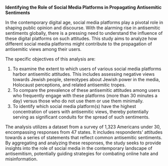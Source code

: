 **Identifying the Role of Social Media Platforms in Propagating Antisemitic Sentiments**

In the contemporary digital age, social media platforms play a pivotal role in shaping public opinion and discourse. With the alarming rise in antisemitic sentiments globally, there is a pressing need to understand the influence of these digital platforms on such attitudes. This study aims to analyze how different social media platforms might contribute to the propagation of antisemitic views among their users.

The specific objectives of this analysis are:
1. To examine the extent to which users of various social media platforms harbor antisemitic attitudes. This includes assessing negative views towards Jewish people, stereotypes about Jewish power in the media, Holocaust perceptions, and related antisemitic tropes.
2. To compare the prevalence of these antisemitic attitudes among users who frequently engage with these platforms (more than 30 minutes a day) versus those who do not use them or use them minimally.
3. To identify which social media platform(s) have the highest concentration of users with antisemitic views, thereby potentially serving as significant conduits for the spread of such sentiments.

The analysis utilizes a dataset from a survey of 1,323 Americans under 30, encompassing responses from 47 states. It includes respondents' attitudes towards a series of statements that reflect common antisemitic sentiments. By aggregating and analyzing these responses, the study seeks to provide insights into the role of social media in the contemporary landscape of antisemitism, potentially guiding strategies for combating online hate and misinformation.
